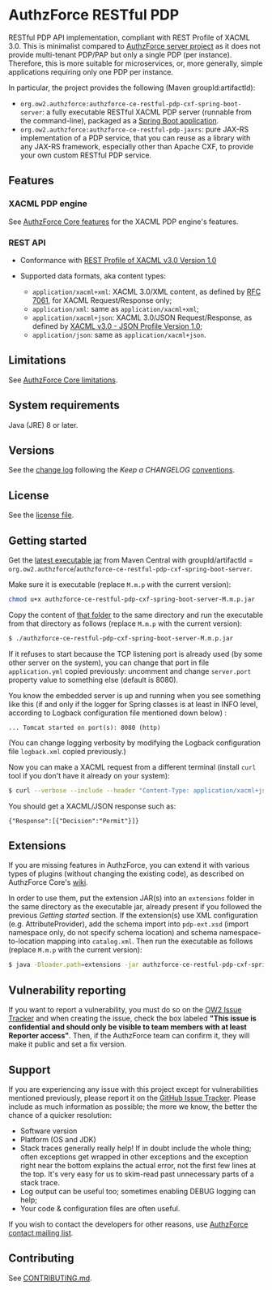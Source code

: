 # AuthzForce RESTful PDP
RESTful PDP API implementation, compliant with REST Profile of XACML 3.0. This is minimalist compared to [AuthzForce server project](http://github.com/authzforce/server) as it does not provide multi-tenant PDP/PAP but only a single PDP (per instance). Therefore, this is more suitable for microservices, or, more generally, simple applications requiring only one PDP per instance.

In particular, the project provides the following (Maven groupId:artifactId):
* `org.ow2.authzforce:authzforce-ce-restful-pdp-cxf-spring-boot-server`: a fully executable RESTful XACML PDP server (runnable from the command-line), packaged as a [Spring Boot application](https://docs.spring.io/spring-boot/docs/current/reference/html/deployment-install.html).
* `org.ow2.authzforce:authzforce-ce-restful-pdp-jaxrs`: pure JAX-RS implementation of a PDP service, that you can reuse as a library with any JAX-RS framework, especially other than Apache CXF, to provide your own custom RESTful PDP service.


## Features
### XACML PDP engine
See [AuthzForce Core features](https://github.com/authzforce/core#features) for the XACML PDP engine's features.

### REST API
* Conformance with [REST Profile of XACML v3.0 Version 1.0](http://docs.oasis-open.org/xacml/xacml-rest/v1.0/xacml-rest-v1.0.html)
* Supported data formats, aka content types: 
	
	* `application/xacml+xml`: XACML 3.0/XML content, as defined by [RFC 7061](https://tools.ietf.org/html/rfc7061), for XACML Request/Response only;
	* `application/xml`: same as `application/xacml+xml`;
	* `application/xacml+json`: XACML 3.0/JSON Request/Response, as defined by [XACML v3.0 - JSON Profile Version 1.0](http://docs.oasis-open.org/xacml/xacml-json-http/v1.0/xacml-json-http-v1.0.html);
	* `application/json`: same as `application/xacml+json`.

## Limitations
See [AuthzForce Core limitations](https://github.com/authzforce/core#limitations).

## System requirements
Java (JRE) 8 or later.


## Versions
See the [change log](CHANGELOG.md) following the *Keep a CHANGELOG* [conventions](http://keepachangelog.com/).

## License
See the [license file](LICENSE).

## Getting started
Get the [latest executable jar](http://central.maven.org/maven2/org/ow2/authzforce/authzforce-ce-restful-pdp-cxf-spring-boot-server/) from Maven Central with groupId/artifactId = `org.ow2.authzforce`/`authzforce-ce-restful-pdp-cxf-spring-boot-server`. 

Make sure it is executable (replace `M.m.p` with the current version):

```sh
chmod u+x authzforce-ce-restful-pdp-cxf-spring-boot-server-M.m.p.jar
```

Copy the content of [that folder](cxf-spring-boot-server/src/test/resources/server) to the same directory and run the executable from that directory as follows (replace `M.m.p` with the current version):

```sh
$ ./authzforce-ce-restful-pdp-cxf-spring-boot-server-M.m.p.jar
```

If it refuses to start because the TCP listening port is already used (by some other server on the system), you can change that port in file `application.yml` copied previously: uncomment and change `server.port` property value to something else (default is 8080).

You know the embedded server is up and running when you see something like this (if and only if the logger for Spring classes is at least in INFO level, according to Logback configuration file mentioned down below) :
```
... Tomcat started on port(s): 8080 (http)
```

(You can change logging verbosity by modifying the Logback configuration file `logback.xml` copied previously.)

Now you can make a XACML request from a different terminal (install `curl` tool if you don't have it already on your system):

```sh
$ curl --verbose --include --header "Content-Type: application/xacml+json" --data @IIA001/Request.json --request POST http://localhost:8080/services/pdp
```

You should get a XACML/JSON response such as:

```
{"Response":[{"Decision":"Permit"}]}
```


## Extensions
If you are missing features in AuthzForce, you can extend it with various types of plugins (without changing the existing code), as described on AuthzForce Core's [wiki](https://github.com/authzforce/core/wiki/Extensions).

In order to use them, put the extension JAR(s) into an `extensions` folder in the same directory as the executable jar, already present if you followed the previous *Getting started* section. If the extension(s) use XML configuration (e.g. AttributeProvider), add the schema import into `pdp-ext.xsd` (import namespace only, do not specify schema location) and schema namespace-to-location mapping into `catalog.xml`. Then run the executable as follows (replace `M.m.p` with the current version):

```sh
$ java -Dloader.path=extensions -jar authzforce-ce-restful-pdp-cxf-spring-boot-server-M.m.p.jar
```

## Vulnerability reporting
If you want to report a vulnerability, you must do so on the [OW2 Issue Tracker](https://gitlab.ow2.org/authzforce/restful-pdp/issues) and when creating the issue, check the box labeled **"This issue is confidential and should only be visible to team members with at least Reporter access"**. Then, if the AuthzForce team can confirm it, they will make it public and set a fix version.

## Support
If you are experiencing any issue with this project except for vulnerabilities mentioned previously, please report it on the [GitHub Issue Tracker](https://github.com/authzforce/restful-pdp/issues).
Please include as much information as possible; the more we know, the better the chance of a quicker resolution:

* Software version
* Platform (OS and JDK)
* Stack traces generally really help! If in doubt include the whole thing; often exceptions get wrapped in other exceptions and the exception right near the bottom explains the actual error, not the first few lines at the top. It's very easy for us to skim-read past unnecessary parts of a stack trace.
* Log output can be useful too; sometimes enabling DEBUG logging can help;
* Your code & configuration files are often useful.

If you wish to contact the developers for other reasons, use [AuthzForce contact mailing list](http://scr.im/azteam).

## Contributing
See [CONTRIBUTING.md](CONTRIBUTING.md).
